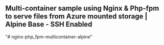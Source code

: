 ## Multi-container sample using Nginx & Php-fpm to serve files from Azure mounted storage | Alpine Base - SSH Enabled

"# nginx-php_fpm-multicontainer-alpine" 
